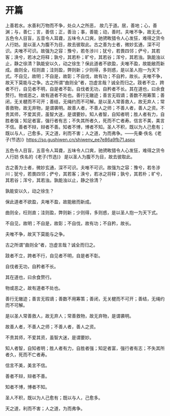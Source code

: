# 开篇


上善若水。水善利万物而不争，处众人之所恶， 故几于道。居，善地；心，善渊；与，善仁；言，善信；正，善治；事，善能；动，善时。夫唯不争，故无尤。五色令人目盲，五音令人耳聋，五味令人口爽，驰骋畋猎令人心发狂，难得之货令人行妨。是以圣人为腹不为目，故去彼取此。古之善为士者，微妙玄通，深不可识。夫唯不可识。故强为之容：豫兮，若冬涉川；犹兮，若畏四邻；俨兮，其若客；涣兮，若冰之将释；孰兮，其若朴；旷兮，其若谷；浑兮，其若浊。孰能浊以止，静之徐清？孰能安以久，动之徐生？保此道者不欲盈，夫唯不盈，故能敝而新成。曲则全，枉则直；洼则盈，弊则新；少则得，多则惑，是以圣人抱一为天下式。不自见，故明；不自是，故彰；不自伐，故有功；不自矜，故长。夫唯不争，故天下莫能与之争。古之所谓“曲则全”者，岂虚言哉？诚全而归之。跂者不立，跨者不行，自见者不明，自是者不彰。自伐者无功，自矜者不长。其在道也，曰余食赘行。物或恶之，故有道者不处也。善行无辙迹；善言无瑕谪；善数不用筹策；善闭，无关楗而不可开；善结，无绳约而不可解。是以圣人常善救人，故无弃人；常善救物，故无弃物，是谓袭明。故善人者，不善人之师；不善人者，善人之资。不贵其师，不爱其资，虽智大迷，是谓要妙。知人者智，自知者明；胜人者有力，自胜者强；知足者富，强行者有志；不失其所者久，死而不亡者寿。信言不美，美言不信。善者不辩，辩者不善。知者不博，博者不知。圣人不积，既以为人己愈有；既以与人，己愈多。天之道，利而不害；人之道，为而弗争。——先秦·佚名《老子(节选)》https://so.gushiwen.cn/shiwenv_ee7e86a9fb71.aspx
 
五色令人目盲，五音令人耳聋，五味令人口爽，驰骋畋猎令人心发狂，难得之货令人行妨   佚名的《老子(节选)》 是以圣人为腹不为目，故去彼取此。

古之善为士者，微妙玄通，深不可识。夫唯不可识。故强为之容：豫兮，若冬涉川；犹兮，若畏四邻；俨兮，其若客；涣兮，若冰之将释；孰兮，其若朴；旷兮，其若谷；浑兮，其若浊。孰能浊以止，静之徐清？

孰能安以久，动之徐生？

保此道者不欲盈，夫唯不盈，故能敝而新成。

曲则全，枉则直；洼则盈，弊则新；少则得，多则惑，是以圣人抱一为天下式。

不自见，故明；不自是，故彰；不自伐，故有功；不自矜，故长。

夫唯不争，故天下莫能与之争。

古之所谓“曲则全”者，岂虚言哉？诚全而归之。

跂者不立，跨者不行，自见者不明，自是者不彰。

自伐者无功，自矜者不长。

其在道也，曰余食赘行。

物或恶之，故有道者不处也。

善行无辙迹；善言无瑕谪；善数不用筹策；善闭，无关楗而不可开；善结，无绳约而不可解。

是以圣人常善救人，故无弃人；常善救物，故无弃物，是谓袭明。

故善人者，不善人之师；不善人者，善人之资。

不贵其师，不爱其资，虽智大迷，是谓要妙。

知人者智，自知者明；胜人者有力，自胜者强；知足者富，强行者有志；不失其所者久，死而不亡者寿。

信言不美，美言不信。

善者不辩，辩者不善。

知者不博，博者不知。

圣人不积，既以为人己愈有；既以与人，己愈多。

天之道，利而不害；人之道，为而弗争。

